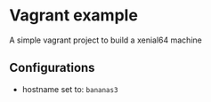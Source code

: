 # Vagrant example

A simple vagrant project to build a xenial64 machine

## Configurations

* hostname set to: `bananas3`